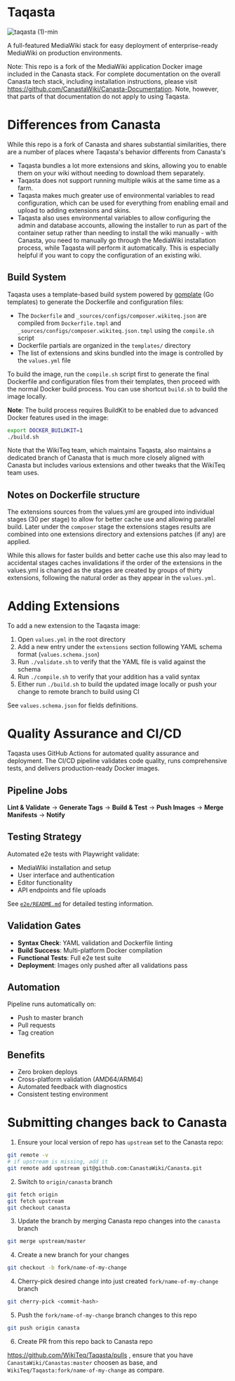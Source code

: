 # Taqasta

![taqasta (1)-min](https://user-images.githubusercontent.com/592009/198849659-e778c37a-29fb-4f4b-a503-9fd1ee32410a.png)

A full-featured MediaWiki stack for easy deployment of enterprise-ready MediaWiki on production environments.

Note: This repo is a fork of the MediaWiki application Docker image included in the Canasta stack.
For complete documentation on the overall Canasta tech stack, including installation instructions,
please visit https://github.com/CanastaWiki/Canasta-Documentation. Note,
however, that parts of that documentation do not apply to using Taqasta.

# Differences from Canasta

While this repo is a fork of Canasta and shares substantial similarities, there
are a number of places where Taqasta's behavior differents from Canasta's

* Taqasta bundles a lot more extensions and skins, allowing you to enable them
on your wiki without needing to download them separately.
* Taqasta does not support running multiple wikis at the same time as a farm.
* Taqasta makes much greater use of environmental variables to read
configuration, which can be used for everything from enabling email and upload
to adding extensions and skins.
* Taqasta also uses environmental variables to allow configuring the admin and
database accounts, allowing the installer to run as part of the container
setup rather than needing to install the wiki manually - with Canasta, you
need to manually go through the MediaWiki installation process, while Taqasta
will perform it automatically. This is especially helpful if you want to copy
the configuration of an existing wiki.

## Build System

Taqasta uses a template-based build system powered by [gomplate](https://gomplate.ca/) (Go templates) to generate the
Dockerfile and configuration files:

* The `Dockerfile` and `_sources/configs/composer.wikiteq.json` are compiled from `Dockerfile.tmpl` and `_sources/configs/composer.wikiteq.json.tmpl` using the `compile.sh` script
* Dockerfile partials are organized in the `templates/` directory
* The list of extensions and skins bundled into the image is controlled by the `values.yml` file

To build the image, run the `compile.sh` script first to generate the final Dockerfile and configuration files from
their templates, then proceed with the normal Docker build process. You can use shortcut `build.sh` to build the image
locally.

**Note**: The build process requires BuildKit to be enabled due to advanced Docker features used in the image:

```bash
export DOCKER_BUILDKIT=1
./build.sh
```

Note that the WikiTeq team, which maintains Taqasta, also maintains a dedicated
branch of Canasta that is much more closely aligned with Canasta but includes
various extensions and other tweaks that the WikiTeq team uses.

## Notes on Dockerfile structure

The extensions sources from the values.yml are grouped into individual stages (30 per stage)
to allow for better cache use and allowing parallel build. Later under the `composer` stage
the extensions stages results are combined into one extensions directory and extensions patches
(if any) are applied.

While this allows for faster builds and better cache use this also may lead to accidental stages
caches invalidations if the order of the extensions in the values.yml is changed as the stages
are created by groups of thirty extensions, following the natural order as they appear in the `values.yml`.

# Adding Extensions

To add a new extension to the Taqasta image:

1. Open `values.yml` in the root directory
2. Add a new entry under the `extensions` section following YAML schema format (`values.schema.json`)
3. Run `./validate.sh` to verify that the YAML file is valid against the schema
4. Run `./compile.sh` to verify that your addition has a valid syntax
5. Either run `./build.sh` to build the updated image locally or push your change to remote branch to build using CI

See `values.schema.json` for fields definitions.

# Quality Assurance and CI/CD

Taqasta uses GitHub Actions for automated quality assurance and deployment. The CI/CD pipeline validates code quality, runs comprehensive tests, and delivers production-ready Docker images.

## Pipeline Jobs

**Lint & Validate** → **Generate Tags** → **Build & Test** → **Push Images** → **Merge Manifests** → **Notify**

## Testing Strategy

Automated e2e tests with Playwright validate:
- MediaWiki installation and setup
- User interface and authentication
- Editor functionality
- API endpoints and file uploads

See [`e2e/README.md`](e2e/README.md) for detailed testing information.

## Validation Gates

- **Syntax Check**: YAML validation and Dockerfile linting
- **Build Success**: Multi-platform Docker compilation
- **Functional Tests**: Full e2e test suite
- **Deployment**: Images only pushed after all validations pass

## Automation

Pipeline runs automatically on:
- Push to master branch
- Pull requests
- Tag creation

## Benefits

- Zero broken deploys
- Cross-platform validation (AMD64/ARM64)
- Automated feedback with diagnostics
- Consistent testing environment

# Submitting changes back to Canasta

1. Ensure your local version of repo has `upstream` set to the Canasta repo:

```bash
git remote -v
# if upstream is missing, add it
git remote add upstream git@github.com:CanastaWiki/Canasta.git
```

2. Switch to `origin/canasta` branch

```bash
git fetch origin
git fetch upstream
git checkout canasta
```

3. Update the branch by merging Canasta repo changes into the `canasta` branch

```bash
git merge upstream/master
```

4. Create a new branch for your changes

```bash
git checkout -b fork/name-of-my-change
```

4. Cherry-pick desired change into just created `fork/name-of-my-change` branch

```bash
git cherry-pick <commit-hash>
```

5. Push the `fork/name-of-my-change` branch changes to this repo

```bash
git push origin canasta
```

6. Create PR from this repo back to Canasta repo

https://github.com/WikiTeq/Taqasta/pulls , ensure that you have `CanastaWiki/Canastas:master` choosen as base,
and `WikiTeq/Taqasta:fork/name-of-my-change` as compare.
